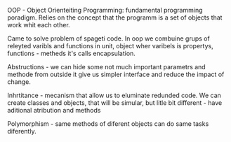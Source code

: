 OOP - Object Orienteiting Programming: fundamental programming poradigm. Relies on the concept that the programm is a set of objects that work whit each other.

Came to solve problem of spageti code. In oop we combuine grups of releyted varibls and functions  in unit, object wher varibels is  propertys, functions - metheds it's calls encapsulation. 

Abstructions - we can hide some not much important parametrs and methode from outside
it give us simpler interface and reduce the impact of change. 

Inhrtitance - mecanism that allow us to eluminate redunded code. We can create classes and objects, that will be simular, but litle bit different - have aditional atribution and methods

Polymorphism - same methods of diferent objects can do same tasks diferently.